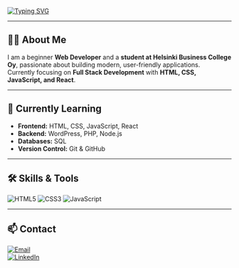 [![Typing SVG](https://readme-typing-svg.herokuapp.com?font=Fira+Code&size=28&duration=4000&pause=1000&color=2ECC71&center=true&vCenter=true&width=900&lines=Hi%2C+I'm+Eleonora+%F0%9F%91%8B;Beginner+Web+Developer;Aspiring+Full+Stack+Engineer;Passionate+about+Learning+and+Growth)](https://git.io/typing-svg)

---

## 👩‍💻 About Me
I am a beginner **Web Developer** and a **student at Helsinki Business College Oy**, passionate about building modern, user-friendly applications.  
Currently focusing on **Full Stack Development** with **HTML, CSS, JavaScript, and React**.  

---

## 🌱 Currently Learning
- **Frontend:** HTML, CSS, JavaScript, React  
- **Backend:** WordPress, PHP, Node.js  
- **Databases:** SQL  
- **Version Control:** Git & GitHub  

---


## 🛠️ Skills & Tools
![HTML5](https://img.shields.io/badge/HTML5-2ECC71?style=for-the-badge&logo=html5&logoColor=white)
![CSS3](https://img.shields.io/badge/CSS3-0077B5?style=for-the-badge&logo=css3&logoColor=white)
![JavaScript](https://img.shields.io/badge/JavaScript-323330?style=for-the-badge&logo=javascript&logoColor=F7DF1E)

---

## 📫 Contact
[![Email](https://img.shields.io/badge/Email-2ECC71?style=for-the-badge&logo=gmail&logoColor=white)](mailto:eleonora.kopiika@gmail.com)  
[![LinkedIn](https://img.shields.io/badge/LinkedIn-0077B5?style=for-the-badge&logo=linkedin&logoColor=white)](https://www.linkedin.com/in/eleonora-kopiika/)  

